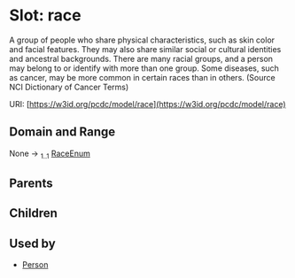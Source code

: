
# Slot: race


A group of people who share physical characteristics, such as skin color and facial features. They may also share similar social or cultural identities and ancestral backgrounds. There are many racial groups, and a person may belong to or identify with more than one group. Some diseases, such as cancer, may be more common in certain races than in others. (Source NCI Dictionary of Cancer Terms)

URI: [https://w3id.org/pcdc/model/race](https://w3id.org/pcdc/model/race)


## Domain and Range

None &#8594;  <sub>1..1</sub> [RaceEnum](RaceEnum.md)

## Parents


## Children


## Used by

 * [Person](Person.md)
